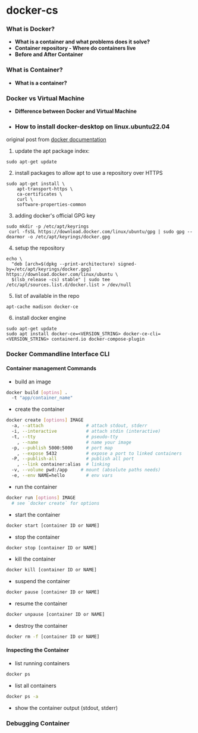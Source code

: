 # docker-cs 
### What is Docker?

- **What is a container and what problems does it solve?**
- **Container repository - Where do containers live**
- **Before and After Container**
### What is Container?
- **What is a container?**
### Docker vs Virtual Machine
- **Difference between Docker and Virtual Machine**
- ### How to install docker-desktop on linux.ubuntu22.04
original post from [docker documentation](https://docker-docs.netlify.app/install/linux/docker-ce/ubuntu/#install-using-the-repository)
1. update the apt package index:
```shell
sudo apt-get update
```
2. install packages to allow apt to use a repository over HTTPS
```shell
sudo apt-get install \
    apt-transport-https \
    ca-certificates \
    curl \
    software-properties-common
```
3. adding docker's official GPG key
```shell
sudo mkdir -p /etc/apt/keyrings
 curl -fsSL https://download.docker.com/linux/ubuntu/gpg | sudo gpg --dearmor -o /etc/apt/keyrings/docker.gpg
```
4. setup the repository
```shell
echo \
  "deb [arch=$(dpkg --print-architecture) signed-by=/etc/apt/keyrings/docker.gpg] https://download.docker.com/linux/ubuntu \
  $(lsb_release -cs) stable" | sudo tee /etc/apt/sources.list.d/docker.list > /dev/null
```
5. list of available in the repo
```shell
apt-cache madison docker-ce
```
6. install docker engine
```shell
sudo apt-get update
sudo apt install docker-ce=<VERSION_STRING> docker-ce-cli=<VERSION_STRING> containerd.io docker-compose-plugin
```
### Docker Commandline Interface CLI
#### Container management Commands
- build an image
```bash
docker build [optins] .
  -t "app/container_name"
```
- create the container
```bash
docker create [options] IMAGE
  -a, --attach                # attach stdout, stderr
  -i, --interactive           # attach stdin (interactive)
  -t, --tty                   # pseudo-tty
    , --name                  # name your image
  -p, --publish 5000:5000     # port map
    , --expose 5432           # expose a port to linked containers
  -P, --publish-all           # publish all port
    , --link container:alias  # linking
  -v, --volume pwd:/app     # mount (absolute paths needs)
  -e, --env NAME=hello        # env vars
```
- run the container
```bash
docker run [options] IMAGE
  # see `docker create` for options
```
- start the container 
```bash
docker start [container ID or NAME]
```
- stop the container
```bash
docker stop [container ID or NAME]
```
- kill the container
```bash
docker kill [container ID or NAME]
```
- suspend the container
```bash
docker pause [container ID or NAME]
```
- resume the container
```bash
docker unpause [container ID or NAME]
```
- destroy the container
```bash
docker rm -f [container ID or NAME]
```
#### Inspecting the Container
- list running containers
```bash
docker ps
```
- list all containers
```bash
docker ps -a
```
- show the container output (stdout, stderr)


### Debugging Container
